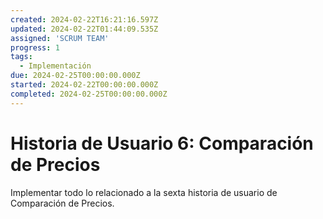 ```yaml
---
created: 2024-02-22T16:21:16.597Z
updated: 2024-02-22T01:44:09.535Z
assigned: 'SCRUM TEAM'
progress: 1
tags:
  - Implementación
due: 2024-02-25T00:00:00.000Z
started: 2024-02-22T00:00:00.000Z
completed: 2024-02-25T00:00:00.000Z
---
```


# Historia de Usuario 6: Comparación de Precios

Implementar todo lo relacionado a la sexta historia de usuario de Comparación de Precios.
